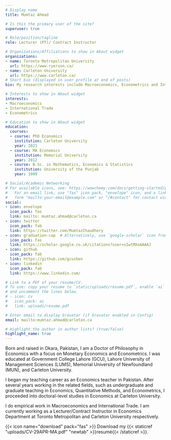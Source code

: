 ```yaml
---
# Display name
title: Mumtaz Ahmad

# Is this the primary user of the site?
superuser: true

# Role/position/tagline
role: Lecturer (PT)/ Contract Instructor

# Organizations/Affiliations to show in About widget
organizations:
- name: Toronto Metropolitan University
  url: https://www.ryerson.ca/
- name: Carleton University
  url: https://www.carleton.ca/
# Short bio (displayed in user profile at end of posts)
bio: My research interests include Macroeconomics, Econometrics and International Trade.

# Interests to show in About widget
interests:
- Macroeconomics
- International Trade
- Econometrics

# Education to show in About widget
education:
  courses:
  - course: PhD Economics
    institution: Carleton University
    year: 2021
  - course: MA Economics
    institution: Memorial University
    year: 2012
  - course: B.Sc. in Mathematics, Economics & Statistics
    institution: University of the Punjab
    year: 1999

# Social/Academic Networking
# For available icons, see: https://wowchemy.com/docs/getting-started/page-builder/#icons
#   For an email link, use "fas" icon pack, "envelope" icon, and a link in the
#   form "mailto:your-email@example.com" or "/#contact" for contact widget.
social:
- icon: envelope
  icon_pack: fas
  link: mailto: mumtaz.ahmad@carleton.ca
- icon: twitter
  icon_pack: fab
  link: https://twitter.com/MumtazChaudhery
- icon: graduation-cap  # Alternatively, use `google-scholar` icon from `ai` icon pack
  icon_pack: fas
  link: https://scholar.google.co.uk/citations?user=sIwtMXoAAAAJ
- icon: github
  icon_pack: fab
  link: https://github.com/gcushen
- icon: linkedin
  icon_pack: fab
  link: https://www.linkedin.com/

# Link to a PDF of your resume/CV.
# To use: copy your resume to `static/uploads/resume.pdf`, enable `ai` icons in `params.toml`,
# and uncomment the lines below.
# - icon: cv
#   icon_pack: ai
#   link: uploads/resume.pdf

# Enter email to display Gravatar (if Gravatar enabled in Config)
email: mailto:mumtaz.ahmad@carleton.ca

# Highlight the author in author lists? (true/false)
highlight_name: true
---
```


Born and raised in Okara, Pakistan, I am a Doctor of Philosophy in Economics with a focus on Monetary Economics and Econometrics. I was educated at Government College Lahore (GCU), Lahore University of Management Sciences (LUMS), Memorial University of Newfoundland (MUN), and Carleton University.

I began my teaching career as an Economics teacher in Pakistan. After several years working in the related fields, such as undergraduate and graduate teaching in Economics, Quantitative Methods, and Econometrics, I proceeded into doctoral-level studies in Economics at Carleton University.

I do empirical work in Macroeconomics and International Trade. I am currently working as a Lecturer/Contract Instructor in Economics Department at Toronto Metropolitan and Carleton University respectively.

{{< icon name="download" pack="fas" >}} Download my {{< staticref "uploads/CV-29APR-MA.pdf" "newtab" >}}resumé{{< /staticref >}}.
